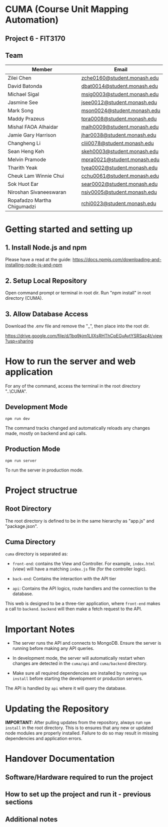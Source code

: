 # CUMA (Course Unit Mapping Automation) 

## Project 6 - FIT3170

## Team

| Member                      | Email                       |
| --------------------------- | --------------------------- |
| Zilei Chen                  | zche0160@student.monash.edu |
| David Batonda               | dbat0014@student.monash.edu |
| Michael Sigal               | msig0003@student.monash.edu |
| Jasmine See                 | jsee0012@student.monash.edu |
| Mark Song                   | mson0024@student.monash.edu |
| Maddy Prazeus               | tpra0008@student.monash.edu |
| Mishal FAOA Alhaidar        | malh0009@student.monash.edu |
| Jamie Gary Harrison         | jhar0038@student.monash.edu |
| Changheng Li                | clii0078@student.monash.edu |
| Sean Heng Keh               | skeh0003@student.monash.edu |
| Melvin Pramode              | mpra0021@student.monash.edu |
| Tharith Yeak                | tyea0002@student.monash.edu |
| Cheuk Lam Winnie Chui       | cchu0061@student.monash.edu |
| Sok Huot Ear                | sear0002@student.monash.edu |
| Niroshan Sivaneeswaran      | nsiv0005@student.monash.edu |
| Ropafadzo Martha Chigumadzi | rchi0023@student.monash.edu |

# Getting started and setting up

## 1. Install Node.js and npm

Please have a read at the guide: 
https://docs.npmjs.com/downloading-and-installing-node-js-and-npm

## 2. Setup Local Repository

Open command prompt or terminal in root dir.
Run "npm install" in root directory (CUMA).

## 3. Allow Database Access

Download the .env file and remove the "_", then place into the root dir.

https://drive.google.com/file/d/1bq9kjm1LlIXsRHThCpEGvAytYSRSaz4t/view?usp=sharing

# How to run the server and web application

For any of the command, access the terminal in the root directory "..\CUMA".

## Development Mode

`npm run dev`

The command tracks changed and automatically reloads any changes made, mostly on backend and api calls.

## Production Mode
`npm run server`

To run the server in production mode.

# Project structrue
## Root Directory

The root directory is defined to be in the same hierarchy as "app.js" and "package.json".

## Cuma Directory

`cuma` directory is separated as:

- `front-end`: contains the View and Controller. For example, `index.html` (view) will have a matching `index.js` file (for the controller logic).

- `back-end`: Contains the interaction with the API tier

- `api`: Contains the API logics, route handlers and the connection to the database.

  
This web is designed to be a three-tier application, where `front-end` makes a call to `backend`. `backend` will then make a fetch request to the API.

# Important Notes

- The server runs the API and connects to MongoDB. Ensure the server is running before making any API queries.

- In development mode, the server will automatically restart when changes are detected in the `cuma/api` and `cuma/backend` directory.

- Make sure all required dependencies are installed by running `npm install` before starting the development or production servers.

The API is handled by `api` where it will query the database.

# Updating the Repository

**IMPORTANT:** After pulling updates from the repository, always run `npm install` in the root directory. This is to ensures that any new or updated node modules are properly installed. Failure to do so may result in missing dependencies and application errors.


# Handover Documentation
## Software/Hardware required to run the project

## How to set up the project and run it - previous sections

## Additional notes




